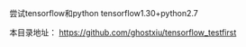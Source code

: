 尝试tensorflow和python
tensorflow1.30+python2.7


本目录地址：
https://github.com/ghostxiu/tensorflow_testfirst
